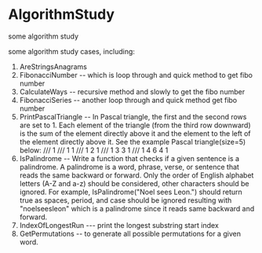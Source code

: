 # AlgorithmStudy
some algorithm study

some algorithm study cases, including:

1. AreStringsAnagrams
2. FibonacciNumber -- which is loop through and quick method to get fibo number
3. CalculateWays -- recursive method and slowly to get the fibo number
4. FibonacciSeries -- another loop through and quick method get fibo number
5. PrintPascalTriangle -- In Pascal triangle, the first and the second rows are set to 1. Each element of the triangle (from the third row downward) is the sum of the element directly above it and the element to the left of the element directly above it. See the example Pascal triangle(size=5) below: /// 1
/// 1 1
/// 1 2 1
/// 1 3 3 1
/// 1 4 6 4 1
6. IsPalindrome -- Write a function that checks if a given sentence is a palindrome. A palindrome is a word, phrase, verse, or sentence that reads the same backward or forward. Only the order of English alphabet letters (A-Z and a-z) should be considered, other characters should be ignored. For example, IsPalindrome("Noel sees Leon.") should return true as spaces, period, and case should be ignored resulting with "noelseesleon" which is a palindrome since it reads same backward and forward.
7. IndexOfLongestRun --- print the longest substring start index
8. GetPermutations -- to generate all possible permutations for a given word.
